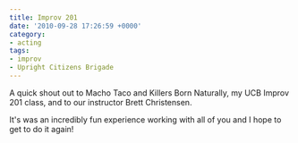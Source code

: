 ```yaml
---
title: Improv 201
date: '2010-09-28 17:26:59 +0000'
category:
- acting
tags:
- improv
- Upright Citizens Brigade
---
```


A quick shout out to Macho Taco and Killers Born Naturally, my UCB Improv 201
class, and to our instructor Brett Christensen.

It's was an incredibly fun experience working with all of you and I hope to get
to do it again!
